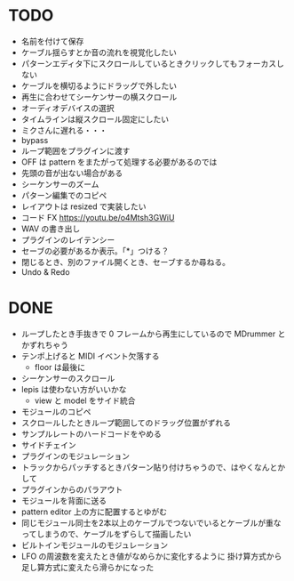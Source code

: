 # TODO

- 名前を付けて保存
- ケーブル揺らすとか音の流れを視覚化したい
- パターンエディタ下にスクロールしているときクリックしてもフォーカスしない
- ケーブルを横切るようにドラッグで外したい
- 再生に合わせてシーケンサーの横スクロール
- オーディオデバイスの選択
- タイムラインは縦スクロール固定にしたい
- ミクさんに遅れる・・・
- bypass
- ループ範囲をプラグインに渡す
- OFF は pattern をまたがって処理する必要があるのでは
- 先頭の音が出ない場合がある
- シーケンサーのズーム
- パターン編集でのコピペ
- レイアウトは resized で実装したい
- コード FX https://youtu.be/o4Mtsh3GWiU
- WAV の書き出し
- プラグインのレイテンシー
- セーブの必要があるか表示。「*」つける？
- 閉じるとき、別のファイル開くとき、セーブするか尋ねる。
- Undo & Redo

# DONE

- ループしたとき手抜きで 0 フレームから再生にしているので MDrummer とかずれちゃう
- テンポ上げると MIDI イベント欠落する
    - floor は最後に
- シーケンサーのスクロール
- lepis は使わない方がいいかな
    - view と model をサイド統合
- モジュールのコピペ
- スクロールしたときループ範囲してのドラッグ位置がずれる
- サンプルレートのハードコードをやめる
- サイドチェイン
- プラグインのモジュレーション
- トラックからパッチするときパターン貼り付けちゃうので、はやくなんとかして
- プラグインからのパラアウト
- モジュールを背面に送る
- pattern editor 上の方に配置するとゆがむ
- 同じモジュール同士を2本以上のケーブルでつないでいるとケーブルが重なってしまうので、ケーブルをずらして描画したい
- ビルトインモジュールのモジュレーション
- LFO の周波数を変えたとき値がなめらかに変化するように
  掛け算方式から足し算方式に変えたら滑らかになった